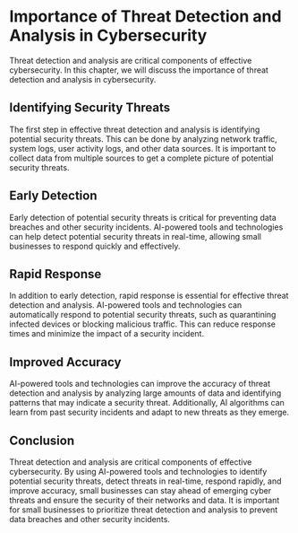 Importance of Threat Detection and Analysis in Cybersecurity
===================================================================================================================

Threat detection and analysis are critical components of effective cybersecurity. In this chapter, we will discuss the importance of threat detection and analysis in cybersecurity.

Identifying Security Threats
----------------------------

The first step in effective threat detection and analysis is identifying potential security threats. This can be done by analyzing network traffic, system logs, user activity logs, and other data sources. It is important to collect data from multiple sources to get a complete picture of potential security threats.

Early Detection
---------------

Early detection of potential security threats is critical for preventing data breaches and other security incidents. AI-powered tools and technologies can help detect potential security threats in real-time, allowing small businesses to respond quickly and effectively.

Rapid Response
--------------

In addition to early detection, rapid response is essential for effective threat detection and analysis. AI-powered tools and technologies can automatically respond to potential security threats, such as quarantining infected devices or blocking malicious traffic. This can reduce response times and minimize the impact of a security incident.

Improved Accuracy
-----------------

AI-powered tools and technologies can improve the accuracy of threat detection and analysis by analyzing large amounts of data and identifying patterns that may indicate a security threat. Additionally, AI algorithms can learn from past security incidents and adapt to new threats as they emerge.

Conclusion
----------

Threat detection and analysis are critical components of effective cybersecurity. By using AI-powered tools and technologies to identify potential security threats, detect threats in real-time, respond rapidly, and improve accuracy, small businesses can stay ahead of emerging cyber threats and ensure the security of their networks and data. It is important for small businesses to prioritize threat detection and analysis to prevent data breaches and other security incidents.
